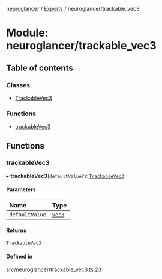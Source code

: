 [neuroglancer](../README.md) / [Exports](../modules.md) / neuroglancer/trackable\_vec3

# Module: neuroglancer/trackable\_vec3

## Table of contents

### Classes

- [TrackableVec3](../classes/neuroglancer_trackable_vec3.TrackableVec3.md)

### Functions

- [trackableVec3](neuroglancer_trackable_vec3.md#trackablevec3)

## Functions

### trackableVec3

▸ **trackableVec3**(`defaultValue?`): [`TrackableVec3`](../classes/neuroglancer_trackable_vec3.TrackableVec3.md)

#### Parameters

| Name | Type |
| :------ | :------ |
| `defaultValue` | [`vec3`](../classes/neuroglancer_util_geom.vec3.md) |

#### Returns

[`TrackableVec3`](../classes/neuroglancer_trackable_vec3.TrackableVec3.md)

#### Defined in

[src/neuroglancer/trackable_vec3.ts:23](https://github.com/ActiveBrainAtlas2/neuroglancer/blob/034b457d/src/neuroglancer/trackable_vec3.ts#L23)
